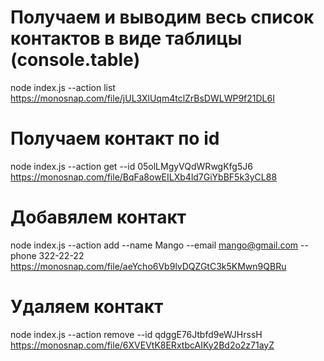 # Получаем и выводим весь список контактов в виде таблицы (console.table)
node index.js --action list
https://monosnap.com/file/jUL3XlUqm4tclZrBsDWLWP9f21DL6I

# Получаем контакт по id
node index.js --action get --id 05olLMgyVQdWRwgKfg5J6
https://monosnap.com/file/BqFa8owEILXb4ld7GiYbBF5k3yCL88

# Добавялем контакт
node index.js --action add --name Mango --email mango@gmail.com --phone 322-22-22
https://monosnap.com/file/aeYcho6Vb9lvDQZGtC3k5KMwn9QBRu

# Удаляем контакт
node index.js --action remove --id qdggE76Jtbfd9eWJHrssH
https://monosnap.com/file/6XVEVtK8ERxtbcAIKy2Bd2o2z71ayZ